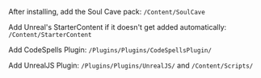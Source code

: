 
After installing, add the Soul Cave pack: `/Content/SoulCave`

Add Unreal's StarterContent if it doesn't get added automatically: `/Content/StarterContent`

Add CodeSpells Plugin: `/Plugins/Plugins/CodeSpellsPlugin/`

Add UnrealJS Plugin: `/Plugins/Plugins/UnrealJS/` and `/Content/Scripts/`

